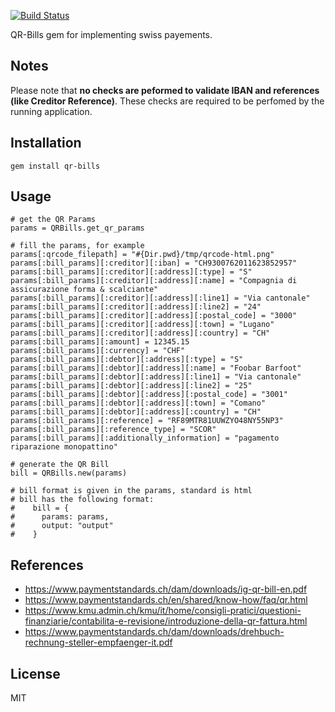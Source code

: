 [![Build Status](https://travis-ci.com/damoiser/qr-bills.svg?branch=master)](https://travis-ci.com/damoiser/qr-bills)

QR-Bills gem for implementing swiss payements.

## Notes
Please note that **no checks are peformed to validate IBAN and references (like Creditor Reference)**.
These checks are required to be perfomed by the running application.

## Installation
```
gem install qr-bills
```
## Usage

```
# get the QR Params
params = QRBills.get_qr_params

# fill the params, for example
params[:qrcode_filepath] = "#{Dir.pwd}/tmp/qrcode-html.png"
params[:bill_params][:creditor][:iban] = "CH9300762011623852957"
params[:bill_params][:creditor][:address][:type] = "S"
params[:bill_params][:creditor][:address][:name] = "Compagnia di assicurazione forma & scalciante"
params[:bill_params][:creditor][:address][:line1] = "Via cantonale"
params[:bill_params][:creditor][:address][:line2] = "24"
params[:bill_params][:creditor][:address][:postal_code] = "3000"
params[:bill_params][:creditor][:address][:town] = "Lugano"
params[:bill_params][:creditor][:address][:country] = "CH"
params[:bill_params][:amount] = 12345.15
params[:bill_params][:currency] = "CHF"
params[:bill_params][:debtor][:address][:type] = "S"
params[:bill_params][:debtor][:address][:name] = "Foobar Barfoot"
params[:bill_params][:debtor][:address][:line1] = "Via cantonale"
params[:bill_params][:debtor][:address][:line2] = "25"
params[:bill_params][:debtor][:address][:postal_code] = "3001"
params[:bill_params][:debtor][:address][:town] = "Comano"
params[:bill_params][:debtor][:address][:country] = "CH"
params[:bill_params][:reference] = "RF89MTR81UUWZYO48NY55NP3"
params[:bill_params][:reference_type] = "SCOR"
params[:bill_params][:additionally_information] = "pagamento riparazione monopattino"

# generate the QR Bill
bill = QRBills.new(params)

# bill format is given in the params, standard is html
# bill has the following format: 
#    bill = { 
#      params: params,
#      output: "output" 
#    }

```


## References
* https://www.paymentstandards.ch/dam/downloads/ig-qr-bill-en.pdf
* https://www.paymentstandards.ch/en/shared/know-how/faq/qr.html
* https://www.kmu.admin.ch/kmu/it/home/consigli-pratici/questioni-finanziarie/contabilita-e-revisione/introduzione-della-qr-fattura.html
* https://www.paymentstandards.ch/dam/downloads/drehbuch-rechnung-steller-empfaenger-it.pdf

## License
MIT